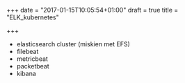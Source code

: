 +++
date = "2017-01-15T10:05:54+01:00"
draft = true
title = "ELK_kubernetes"

+++

* elasticsearch cluster (miskien met EFS)
* filebeat
* metricbeat
* packetbeat
* kibana